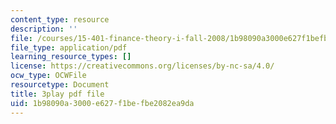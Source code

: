 ```yaml
---
content_type: resource
description: ''
file: /courses/15-401-finance-theory-i-fall-2008/1b98090a3000e627f1befbe2082ea9da_sMKQywwkIjQ.pdf
file_type: application/pdf
learning_resource_types: []
license: https://creativecommons.org/licenses/by-nc-sa/4.0/
ocw_type: OCWFile
resourcetype: Document
title: 3play pdf file
uid: 1b98090a-3000-e627-f1be-fbe2082ea9da
---
```

